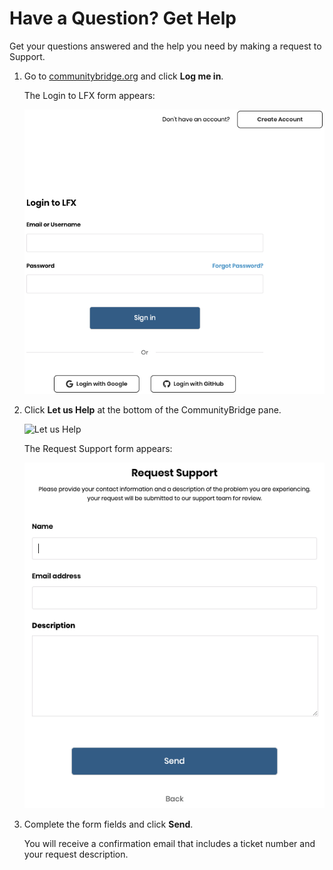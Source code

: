 # Have a Question? Get Help

Get your questions answered and the help you need by making a request to Support.

1. Go to [communitybridge.org](https://communitybridge.org/) and click **Log me in**.

   The Login to LFX form appears:

   ![Login to LFX](../.gitbook/assets/lfx-login-to-lfx%20%285%29.png)

2. Click **Let us Help** at the bottom of the CommunityBridge pane.

   ![Let us Help](https://github.com/dibyaranjanlf/communitybridge.github.io/tree/1f73c37caf517532f49698bdceec68e29121e7f7/Login/imgs/lfx-Let-us-help-link.png)

   The Request Support form appears:

   ![Request Support](../.gitbook/assets/lfx-request-support.png)

3. Complete the form fields and click **Send**.

   You will receive a confirmation email that includes a ticket number and your request description.

